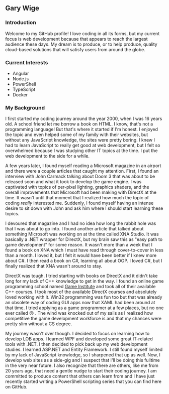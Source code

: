 ## Gary Wige

### Introduction

Welcome to my GitHub profile! I love coding in all its forms, but my current focus is web development because that appears to reach the largest audience these days. My dream is to produce, or to help produce, quality cloud-based solutions that will satisfy users from around the globe. 

### Current Interests

- Angular
- Node.js
- PowerShell
- TypeScript
- Docker

### My Background

I first started my coding journey around the year 2000, when I was 16 years old. A school friend let me borrow a book on HTML. I know, that's not a programming language! But that's where it started if I'm honest. I enjoyed the topic and even helped some of my family with their websites, but without any JavaScript knowledge, the sites were pretty boring. I knew I had to learn JavaScript to really get good at web development, but I felt so overwhelmed because I was studying other IT topics at the time. I put the web development to the side for a while.

A few years later, I found myself reading a Microsoft magazine in an airport and there were a couple articles that caught my attention. First, I found an interview with John Carmack talking about Doom 3 that was about to be released soon and what it took to develop the game engine. I was captivated with topics of per-pixel lighting, graphics shaders, and the overall improvements that Microsoft had been making with DirectX at the time. It wasn't until that moment that I realized how much the topic of coding *really* interested me. Suddenly, I found myself having an intense desire to sit down with John and ask him where I should start learning these topics. 

I devoured that magazine and I had no idea how long the rabbit hole was that I was about to go into. I found another article that talked about something Microsoft was working on at the time called XNA Studio. It was basically a .NET wrapper for DirectX, but my brain saw this as "easy path to game development" for some reason. It wasn't more than a week that I found a book on XNA which I must have read through cover-to-cover in less than a month. I loved it, but I felt it would have been better if I knew more about C#. I then read a book on C#, learning all about OOP. I loved C#, but I finally realized that XNA wasn't around to stay. 

DirectX was tough. I tried starting with books on DirectX and it didn't take long for my lack of C++ knowledge to get in the way. I found an online game programming school named [Game Institute](https://courses.gameinstitute.com/) and took all of their available C++ courses. I took most of the available DirectX courses and absolutely loved working with it. Win32 programming was fun too but that was already an obsolete way of coding GUI apps now that XAML had been around at that time. I tried applying as a game programmer at a few places, but no one ever called :cry: . The wind was knocked out of my sails as I realized how competitive the game development workforce is and that my chances were pretty slim without a CS degree. 

My journey wasn't over though. I decided to focus on learning how to develop LOB apps. I learned WPF and developed some great IT-related tools with .NET. I then decided to pick back up my web development studies. I learned ASP.NET and Entity Framework. I still found myself limited by my lack of JavaScript knowledge, so I sharpened that up as well. Now, I develop web sites as a side-gig and I suspect that I'll be doing this fulltime in the very near future. I also recognize that there are others, like me from 20 years ago, that need a gentle nudge to start their coding journey. I am committed to produce content that others can learn from and I have just recently started writing a PowerShell scripting series that you can find here on GitHub. 
